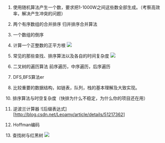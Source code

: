 1. 使用随机算法产生一个数，要求把1-1000W之间这些数全部生成。（考察高效率，解决产生冲突的问题）

2. 两个有序数组的合并排序
归并排序合并算法

3. 一个数组的倒序

4. 计算一个正整数的正平方根
![](http://static.tmaczhao.cn/images/15b22a2dfeccbd36956110d61ce27b6c.jpg)

5. 常见的那些查找、排序算法以及各自的时间复杂度
![](http://static.tmaczhao.cn/images/9401e88fccb1449f77a4c483c04fdbbe.jpg)


6. 二叉树的遍历算法
前序遍历，中序遍历，后序遍历
<!-- 深度优先（），广度优先 -->

7. DFS,BFS算法er

9. 比较重要的数据结构，如链表，队列，栈的基本理解及大致实现。

10. 排序算法与时空复杂度（快排为什么不稳定，为什么你的项目还在用）

11. 逆波兰计算器
![后缀表达式][http://blog.csdn.net/Leoamy/article/details/51217362]


12. Hoffman编码

13. 查找树与红黑树
![](http://images.cnitblog.com/blog/94031/201410/312301118948375.png)

